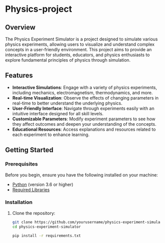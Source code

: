 # Physics-project
## Overview

The Physics Experiment Simulator is a project designed to simulate various physics experiments, allowing users to visualize and understand complex concepts in a user-friendly environment. This project aims to provide an interactive platform for students, educators, and physics enthusiasts to explore fundamental principles of physics through simulation.

## Features

- **Interactive Simulations**: Engage with a variety of physics experiments, including mechanics, electromagnetism, thermodynamics, and more.
- **Real-time Visualization**: Observe the effects of changing parameters in real-time to better understand the underlying physics.
- **User-Friendly Interface**: Navigate through experiments easily with an intuitive interface designed for all skill levels.
- **Customizable Parameters**: Modify experiment parameters to see how they affect outcomes and deepen your understanding of the concepts.
- **Educational Resources**: Access explanations and resources related to each experiment to enhance learning.

## Getting Started

### Prerequisites

Before you begin, ensure you have the following installed on your machine:

- [Python](https://www.python.org/downloads/) (version 3.6 or higher)
- [Required Libraries](#installation)

### Installation

1. Clone the repository:
   ```bash
   git clone https://github.com/yourusername/physics-experiment-simulator.git
   cd physics-experiment-simulator

   pip install -r requirements.txt

